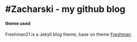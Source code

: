 #Zacharski - my github blog
==========


#### theme used
Freshman21 is a Jekyll blog theme, base on theme [Freshman](http://github.com/yulijia/freshman). 

